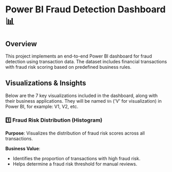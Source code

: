 # Power BI Fraud Detection Dashboard 📊

## Overview

This project implements an end-to-end Power BI dashboard for fraud detection using transaction data. The dataset includes financial transactions with fraud risk scoring based on predefined business rules.

## Visualizations & Insights

Below are the 7 key visualizations included in the dashboard, along with their business applications. They will be named `Vn` ('V' for visualization) in Power BI, for example: V1, V2, etc.

### 1️⃣ Fraud Risk Distribution (Histogram)

**Purpose**: Visualizes the distribution of fraud risk scores across all transactions.

**Business Value**:
- Identifies the proportion of transactions with high fraud risk.
- Helps determine a fraud risk threshold for manual reviews.


